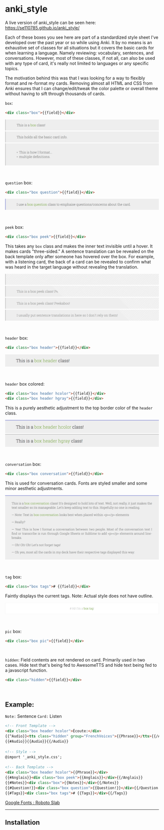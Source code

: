 # anki_style

A live version of anki_style can be seen here: https://se110785.github.io/anki_style/

Each of these boxes you see here are part of a standardized style sheet I've developed over the past year or so while using Anki. It by no means is an exhaustive set of classes for all situations but it covers the basic cards for when learning a language. Namely reviewing: vocabulary, sentences, and conversations. However, most of these classes, if not all, can also be used with any type of card, it's really not limited to languages or any specific topics.

The motivation behind this was that I was looking for a way to flexibly format and re-format my cards. Removing almost all HTML and CSS from Anki ensures that I can change/edit/tweak the color palette or overall theme without having to sift through thousands of cards.

`box`:
```html
<div class="box">{{field}}</div>
```
![as_0000_box1](images/as_0000_box1.png)
![as_0001_box2](images/as_0001_box2.png)
![as_0002_box3](images/as_0002_box3.png)

<br>


`question` box:
``` html
<div class="box question">{{field}}</div>
```
![as_0003_box-question](images/as_0003_box-question.png)

<br>


`peek` box:

```html
<div class="box peek">{{field}}</div>
```
This takes any `box` class and makes the inner text invisible until a hover. It makes cards "three-sided." A sentence translation can be revealed on the back template only after someone has hovered over the box. For example, with a listening card, the back of a card can be revealed to confirm what was heard in the target language without revealing the translation.

![as_0007_peek](images/as_0007_peek.png)
![as_0008_revealed1](images/as_0008_revealed1.png)
![as_0009_revealed2](images/as_0009_revealed2.png)
![as_0010_revealed3](images/as_0010_revealed3.png)

<br>


`header` box:
``` html
<div class="box header">{{field}}</div>
```
![as_0004_box-header](images/as_0004_box-header.png)

<br>


`header` box colored:
``` html
<div class="box header hcolor">{{field}}</div>
<div class="box header hgray">{{field}}</div>
```
This is a purely aesthetic adjustment to the top border color of the `header` class.

![as_0005_box-header-hcolor](images/as_0005_box-header-hcolor.png)
![as_0006_box-header-hgray](images/as_0006_box-header-hgray.png)

<br>


`conversation` box:
``` html
<div class="box conversation">{{field}}</div>
```
This is used for conversation cards. Fonts are styled smaller and some minor aesthetic adjustments.

![as_0011_conversation](images/as_0011_conversation.png)

<br>


`tag` box:
```html
<div class="box tags"># {{field}}</div>
```
Faintly displays the current tags. Note: Actual style does not have outline.

![as_0012_tag](images/as_0012_tag.png)

<br>


`pic` box:
```html
<div class="box pic">{{field}}</div>
```
<br>


`hidden`:
Field contents are not rendered on card. Primarily used in two cases. Hide text that's being fed to AwesomeTTS and hide text being fed to a javascript function.
```html
<div class="hidden">{{field}}</div>
```
<br>


## Example:
`Note:` Sentence `Card:` Listen

```html
<!-- Front Template -->
<div class="box header hcolor">Écoute:</div>
{{^Audio}}<tts class="hidden" group="FrenchVoices">{{Phrase}}</tts>{{/Audio}}
{{#Audio}}{{Audio}}{{/Audio}}

<!-- Style -->
@import '_anki_style.css';

<!-- Back Template -->
<div class="box header hcolor">{{Phrase}}</div>
{{#Anglais}}<div class="box peek">{{Anglais}}</div>{{/Anglais}}
{{#Notes}}<div class="box">{{Notes}}</div>{{/Notes}}
{{#Question!}}<div class="box question">{{Question!}}</div>{{/Question!}}
{{#Tags}}<div class="box tags"># {{Tags}}</div>{{/Tags}}
```

[Google Fonts : Roboto Slab](https://fonts.google.com/specimen/Roboto+Slab)

---

## Installation